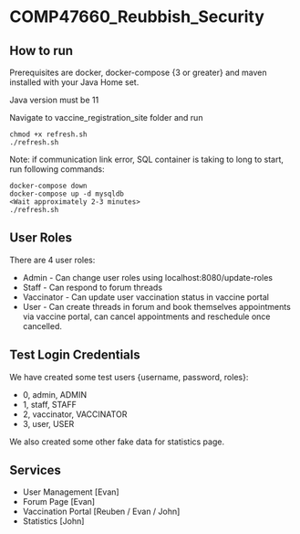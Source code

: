 # COMP47660_Reubbish_Security

## How to run
Prerequisites are docker, docker-compose {3 or greater} and maven installed with your Java Home set.

Java version must be 11

Navigate to vaccine_registration_site folder and run 
```
chmod +x refresh.sh
./refresh.sh
```
Note: if communication link error, SQL container is taking to long to start, run following commands:
```
docker-compose down
docker-compose up -d mysqldb
<Wait approximately 2-3 minutes>
./refresh.sh
```

## User Roles
There are 4 user roles: 
 - Admin - Can change user roles using localhost:8080/update-roles
 - Staff - Can respond to forum threads
 - Vaccinator - Can update user vaccination status in vaccine portal
 - User - Can create threads in forum and book themselves appointments via vaccine portal, can cancel appointments and reschedule once cancelled.

## Test Login Credentials
We have created some test users {username, password, roles}:
 - 0, admin, ADMIN
 - 1, staff, STAFF
 - 2, vaccinator, VACCINATOR
 - 3, user, USER

We also created some other fake data for statistics page.

## Services
- User Management [Evan] 
- Forum Page [Evan] 
- Vaccination Portal [Reuben / Evan / John] 
- Statistics [John] 


